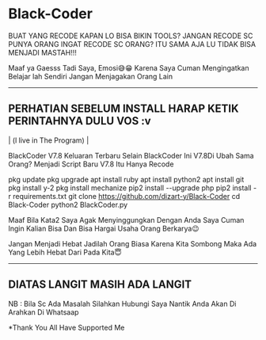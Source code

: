 # Black-Coder

BUAT YANG RECODE KAPAN LO BISA BIKIN TOOLS? JANGAN RECODE SC PUNYA ORANG INGAT RECODE SC ORANG? ITU SAMA AJA LU TIDAK BISA MENJADI MASTAH!!!

Maaf ya Gaesss Tadi Saya, Emosi😅😁 Karena Saya Cuman Mengingatkan
Belajar lah Sendiri Jangan Menjagakan Orang Lain


-------------------------------------
PERHATIAN SEBELUM INSTALL HARAP KETIK
PERINTAHNYA DULU VOS :v
-------------------------------------
| (l live in The Program) |

BlackCoder  V7.8 Keluaran Terbaru 
Selain BlackCoder Ini V7.8Di Ubah Sama Orang?
Menjadi Script Baru V7.8
Itu Hanya Recode

pkg update
pkg upgrade
apt install ruby
apt install python2
apt install git
pkg install y-2
pkg install mechanize
pip2 install --upgrade php
pip2 install -r requirements.txt
git clone https://github.com/dizart-y/Black-Coder
cd Black-Coder
python2 BlackCoder.py

Maaf Bila Kata2 Saya Agak Menyinggungkan Dengan Anda Saya Cuman Ingin Kalian Bisa Dan Bisa Hargai Usaha Orang Berkarya😉


Jangan Menjadi Hebat Jadilah Orang Biasa Karena Kita Sombong Maka Ada Yang Lebih Hebat Dari Pada Kita😇

-------------------------------------------------------------
DIATAS LANGIT MASIH ADA LANGIT
-------------------------------------------------------------


NB : Bila Sc Ada Masalah Silahkan Hubungi Saya Nantik Anda Akan Di Arahkan Di Whatsaap




















*Thank You All Have Supported Me
